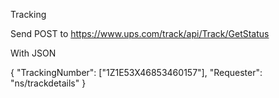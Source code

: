 Tracking

Send POST to https://www.ups.com/track/api/Track/GetStatus

With JSON

{
	"TrackingNumber": ["1Z1E53X46853460157"],
	"Requester": "ns/trackdetails"
}
